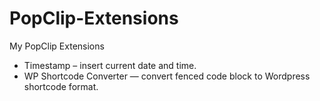 # PopClip-Extensions

My PopClip Extensions

+ Timestamp – insert current date and time.
+ WP Shortcode Converter — convert fenced code block to Wordpress shortcode format.
